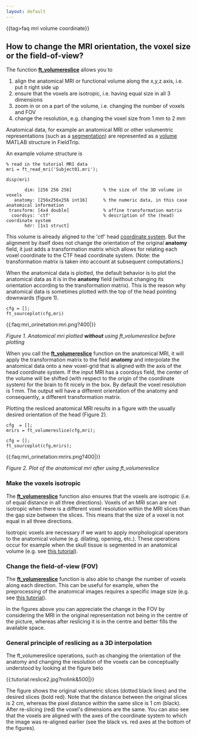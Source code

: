 ```yaml
---
layout: default
---
```


{{tag>faq mri volume coordinate}}

## How to change the MRI orientation, the voxel size or the field-of-view?

The function **[ft_volumereslice](/reference/ft_volumereslice)** allows you to 
 1.  align the anatomical MRI or functional volume along the x,y,z axis, i.e. put it right side up
 2.  ensure that the voxels are isotropic, i.e. having equal size in all 3 dimensions
 3.  zoom in or on a part of the volume, i.e. changing the number of voxels and FOV
 4.  change the resolution, e.g. changing the voxel size from 1 mm to 2 mm

Anatomical data, for example an anatomical MRI or other volumentric representations (such as a  [segmentation](/faq/how_is_the_segmentation_defined)) are represented as a [volume](/reference/ft_datatype_volume) MATLAB structure in FieldTrip. 
 
An example volume structure is

	
	% read in the tutorial MRI data
	mri = ft_read_mri('Subject01.mri');
	
	disp(mri)
	
	       dim: [256 256 256]            % the size of the 3D volume in voxels
	   anatomy: [256x256x256 int16]      % the numeric data, in this case anatomical information
	 transform: [4x4 double]             % affine transformation matrix 
	  coordsys: 'ctf'                    % description of the (head) coordinate system
	       hdr: [1x1 struct] 
	            


This volume is already aligned to the 'ctf' head [coordinate system](/faq/how_are_the_different_head_and_mri_coordinate_systems_defined). But the alignment by itself does not change the orientation of the original **anatomy** field, it just adds a transformation matrix which allows for relating each voxel coordinate to the CTF head coordinate system. (Note: the transformation matrix is taken into account at subsequent computations.)

When the anatomical data is plotted, the default behavior is to plot the anatomical data as it is in the **anatomy** field (without changing its orientation according to the transformation matrix). This is the reason why anatomical data is sometimes plotted with the top of the head pointing downwards (figure 1).

	
	cfg = [];
	ft_sourceplot(cfg,mri)


{{:faq:mri_orinetation:mri.png?400|}}

*Figure 1. Anatomical mri plotted **without** using ft_volumereslice before plotting*

When you call the **[ft_volumereslice](/reference/ft_volumereslice)** function on the anatomical MRI, it will apply the transformation matrix to the field **anatomy** and interpolate the anatomical data onto a new voxel-grid that is aligned with the axis of the head coordinate system. If the input MRI has a coordsys field, the center of the volume will be shifted (with respect to the origin of the coordinate system) for the brain to fit nicely in the box. By default the voxel resolution is 1 mm. The output will have a different orientation of the anatomy and consequently, a different transformation matrix. 

Plotting the resliced anatomical MRI results in a figure with the usually desired orientation of the head (Figure 2).

	
	cfg  = [];
	mrirs = ft_volumereslice(cfg,mri);
	
	cfg = [];
	ft_sourceplot(cfg,mrirs); 


{{:faq:mri_orinetation:mrirs.png?400|}} 

*Figure 2. Plot of the anatomical mri after using ft_volumereslice*  

### Make the voxels isotropic

The **[ft_volumereslice](/reference/ft_volumereslice)** function also ensures that the voxels are isotropic (i.e. of equal distance in all three directions). Voxels of an MRI scan are not isotropic when there is a different voxel resolution within the MRI slices than the gap size between the slices. This means that the size of a voxel is not equal in all three directions. 

Isotropic voxels are necessary if we want to apply morphological operators to the anatomical volume (e.g. dilating, opening, etc.). These operations occur for example when the skull tissue is segmented in an anatomical volume (e.g. see [this tutorial](/development/headmodel_tutorial_eeg)). 

### Change the field-of-view (FOV)

The **[ft_volumereslice](/reference/ft_volumereslice)** function is also able to change the number of voxels along each direction. This can be useful for example, when the preprocessing of the anatomical images requires a specific image size (e.g. see [this tutorial](/tutorial/minimumnormestimate)).

In the figures above you can appreciate the change in the FOV by considering the MRI in the original representation not being in the centre of the picture, whereas after reslicing it is in the centre and better fills the available space.


### General principle of reslicing as a 3D interpolation

The ft_volumereslice operations, such as changing the orientation of the anatomy and changing the resolution of the voxels can be conceptually understood by looking at the figure belo

{{:tutorial:reslice2.jpg?nolink&500|}}

The figure shows the original volumetric slices (dotted black lines) and the desired slices (bold red). Note that the distance between the original slices is 2 cm, whereas the pixel distance within the same slice is 1 cm (black). After re-slicing (red) the voxel's dimensions are the same. You can also see that the voxels are aligned with the axes of the coordinate system to which the image was re-aligned earlier (see the black vs. red axes at the bottom of the figures). 

